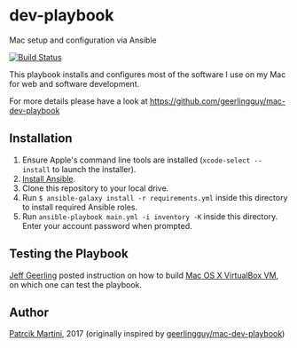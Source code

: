 # dev-playbook
Mac setup and configuration via Ansible

[![Build Status](https://travis-ci.org/basetta/dev-playbook.svg?branch=master)](https://travis-ci.org/basetta/dev-playbook)

This playbook installs and configures most of the software I use on my Mac for web and software development. 

For more details please have a look at https://github.com/geerlingguy/mac-dev-playbook

## Installation

1. Ensure Apple's command line tools are installed (`xcode-select --install` to launch the installer).
  2. [Install Ansible](http://docs.ansible.com/intro_installation.html).
  3. Clone this repository to your local drive.
  4. Run `$ ansible-galaxy install -r requirements.yml` inside this directory to install required Ansible roles.
  5. Run `ansible-playbook main.yml -i inventory -K` inside this directory. Enter your account password when prompted.


## Testing the Playbook
[Jeff Geerling](http://www.jeffgeerling.com/) posted instruction on how to build [Mac OS X VirtualBox VM](https://github.com/geerlingguy/mac-osx-virtualbox-vm), on which one can test the playbook.

## Author
[Patrcik Martini](http://basetta.bz), 2017 (originally inspired by [geerlingguy/mac-dev-playbook](https://github.com/geerlingguy/mac-dev-playbook))